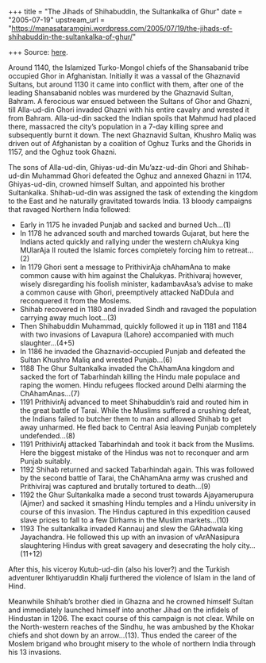 +++
title = "The Jihads of Shihabuddin, the Sultankalka of Ghur"
date = "2005-07-19"
upstream_url = "https://manasataramgini.wordpress.com/2005/07/19/the-jihads-of-shihabuddin-the-sultankalka-of-ghur/"

+++
Source: [here](https://manasataramgini.wordpress.com/2005/07/19/the-jihads-of-shihabuddin-the-sultankalka-of-ghur/).

Around 1140, the Islamized Turko-Mongol chiefs of the Shansabanid tribe occupied Ghor in Afghanistan. Initially it was a vassal of the Ghaznavid Sultans, but around 1130 it came into conflict with them, after one of the leading Shansabanid nobles was murdered by the Ghaznavid Sultan, Bahram. A ferocious war ensued between the Sultans of Ghor and Ghazni, till Alla-ud-din Ghori invaded Ghazni with his entire cavalry and wrested it from Bahram. Alla-ud-din sacked the Indian spoils that Mahmud had placed there, massacred the city’s population in a 7-day killing spree and subsequently burnt it down. The next Ghaznavid Sultan, Khushro Maliq was driven out of Afghanistan by a coalition of Oghuz Turks and the Ghorids in 1157, and the Oghuz took Ghazni. 

The sons of Alla-ud-din, Ghiyas-ud-din Mu’azz-ud-din Ghori and Shihab-ud-din Muhammad Ghori defeated the Oghuz and annexed Ghazni in 1174. Ghiyas-ud-din, crowned himself Sultan, and appointed his brother Sultankalka. Shihab-ud-din was assigned the task of extending the kingdom to the East and he naturally gravitated towards India. 13 bloody campaigns that ravaged Northern India followed:  

- Early in 1175 he invaded Punjab and sacked and burned Uch…(1)  
- In 1178 he advanced south and marched towards Gujarat, but here the Indians acted quickly and rallying under the western chAlukya king MUlarAja II routed the Islamic forces completely forcing him to retreat…(2)  
- In 1179 Ghori sent a message to PrithivirAja chAhamAna to make common cause with him against the Chalukyas. Prithivaraj however, wisely disregarding his foolish minister, kadambavAsa’s advise to make a common cause with Ghori, preemptively attacked NaDDula and reconquered it from the Moslems.  
- Shihab recovered in 1180 and invaded Sindh and ravaged the population carrying away much loot…(3)  
- Then Shihabuddin Muhammad, quickly followed it up in 1181 and 1184 with two invasions of Lavapura (Lahore) accompanied with much slaughter…(4+5)  
- In 1186 he invaded the Ghaznavid-occupied Punjab and defeated the Sultan Khushro Maliq and wrested Punjab…(6)  
- 1188 The Ghur Sultankalka invaded the ChAhamAna kingdom and sacked the fort of Tabarhindah killing the Hindu male populace and raping the women. Hindu refugees flocked around Delhi alarming the ChAhamAnas…(7)  
- 1191 PrithivirAj advanced to meet Shihabuddin’s raid and routed him in the great battle of Tarai. While the Muslims suffered a crushing defeat, the Indians failed to butcher them to man and allowed Shihab to get away unharmed. He fled back to Central Asia leaving Punjab completely undefended…(8)  
- 1191 PrithivirAj attacked Tabarhindah and took it back from the Muslims. Here the biggest mistake of the Hindus was not to reconquer and arm Punjab suitably.  
- 1192 Shihab returned and sacked Tabarhindah again. This was followed by the second battle of Tarai, the ChAhamAna army was crushed and Prithiviraj was captured and brutally tortured to death…(9)  
- 1192 the Ghur Sultankalka made a second trust towards Ajayamerupura (Ajmer) and sacked it smashing Hindu temples and a Hindu university in course of this invasion. The Hindus captured in this expedition caused slave prices to fall to a few Dirhams in the Muslim markets…(10)  
- 1193 The sultankalka invaded Kannauj and slew the GAhadwala king Jayachandra. He followed this up with an invasion of vArANasipura slaughtering Hindus with great savagery and desecrating the holy city…(11+12)

After this, his viceroy Kutub-ud-din (also his lover?) and the Turkish adventurer Ikhtiyaruddin Khalji furthered the violence of Islam in the land of Hind. 

Meanwhile Shihab’s brother died in Ghazna and he crowned himself Sultan and immediately launched himself into another Jihad on the infidels of Hindustan in 1206. The exact course of this campaign is not clear. While on the North-western reaches of the Sindhu, he was ambushed by the Khokar chiefs and shot down by an arrow…(13). Thus ended the career of the Moslem brigand who brought misery to the whole of northern India through his 13 invasions.

